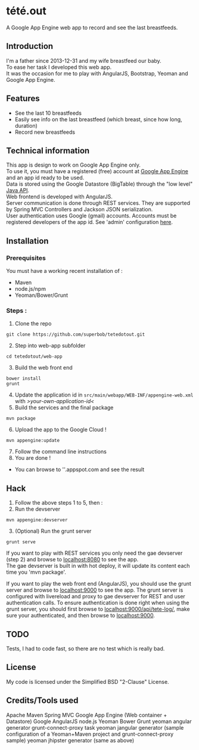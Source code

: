 tété.out
========

A Google App Engine web app to record and see the last breastfeeds.

Introduction
------------

I'm a father since 2013-12-31 and my wife breastfeed our baby.<br>
To ease her task I developed this web app.<br>
It was the occasion for me to play with AngularJS, Bootstrap, Yeoman and Google App Engine.

Features
--------

  * See the last 10 breastfeeds
  * Easily see info on the last breastfeed (which breast, since how long, duration)
  * Record new breastfeeds

Technical information
---------------------

This app is design to work on Google App Engine only.<br>
To use it, you must have a registered (free) account at [Google App Engine](https://appengine.google.com/) and an app id ready to be used.<br>
Data is stored using the Google Datastore (BigTable) through the "low level" [Java API](https://developers.google.com/appengine/docs/java/datastore/).<br>
Web frontend is developed with AngularJS.<br>
Server communication is done through REST services. They are supported by Spring MVC Controllers and Jackson JSON serialization.<br>
User authentication uses Google (gmail) accounts. Accounts must be registered developers of the app id. See 'admin' configuration [here](https://developers.google.com/appengine/docs/java/config/webxml#Security_and_Authentication).

Installation
------------

### Prerequisites

You must have a working recent installation of :

 * Maven
 * node.js/npm
 * Yeoman/Bower/Grunt

### Steps :

 1. Clone the repo

  ```
  git clone https://github.com/superbob/tetedotout.git
  ```

 2. Step into web-app subfolder

  ```
  cd tetedotout/web-app
  ```

 3. Build the web front end

  ```
  bower install
  grunt
  ```

 4. Update the application id in `src/main/webapp/WEB-INF/appengine-web.xml` with *&gt;your-own-application-id&lt;*
 5. Build the services and the final package

  ```
  mvn package
  ```

 6. Upload the app to the Google Cloud !

  ```
  mvn appengine:update
  ```

 7. Follow the command line instructions
 8. You are done !
  * You can browse to '<your-own-application-id>'.appspot.com and see the result

Hack
----

 1. Follow the above steps 1 to 5, then :
 2. Run the devserver

  ```
  mvn appengine:devserver
  ```

 3. (Optional) Run the grunt server

  ```
  grunt serve
  ```

If you want to play with REST services you only need the gae devserver (step 2) and browse to [localhost:8080](localhost:8080) to see the app.<br>
The gae devserver is built in with hot deploy, it will update its content each time you 'mvn package'.

If you want to play the web front end (AngularJS), you should use the grunt server and browse to [localhost:9000](localhost:9000) to see the app.
The grunt server is configured with livereload and proxy to gae devserver for REST and user authentication calls.
To ensure authentication is done right when using the grunt server, you should first browse to [localhost:9000/api/tete-log/](localhost:9000/api/tete-log/), make sure your authenticated, and then browse to [localhost:9000](localhost:9000).

TODO
----

Tests, I had to code fast, so there are no test which is really bad.

License
-------

My code is licensed under the Simplified BSD "2-Clause" License.

Credits/Tools used
------------------

Apache Maven
Spring MVC
Google App Engine (Web container + Datastore)
Google AngularJS
node.js
Yeoman
Bower
Grunt
yeoman angular generator
grunt-connect-proxy task
yeoman jangular generator (sample configuration of a Yeoman+Maven project and grunt-connect-proxy sample)
yeoman jhipster generator (same as above)

